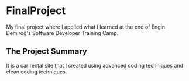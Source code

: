 # FinalProject

My final project where I applied what I learned at the end of Engin Demiroğ's Software Developer Training Camp.

## The Project Summary

It is a car rental site that I created using advanced coding techniques and clean coding techniques.

